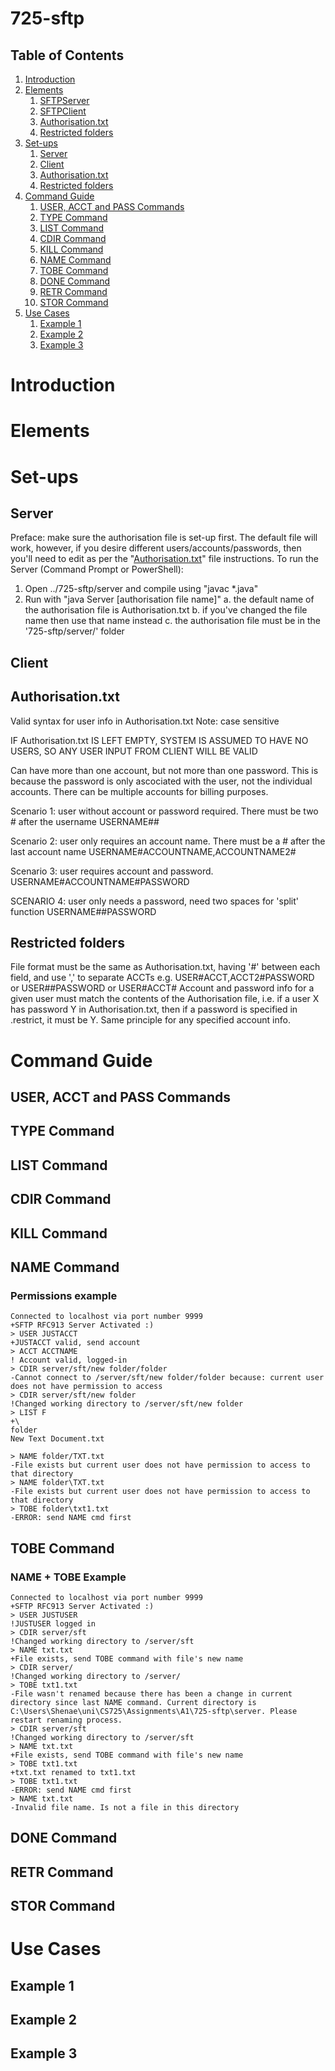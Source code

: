 # 725-sftp
## Table of Contents
1. [Introduction](#introduction)
2. [Elements](#elements)
   1. [SFTPServer](#sftpserver)
   2. [SFTPClient](#sftpclient)
   3. [Authorisation.txt](#authorisation.txt)
   4. [Restricted folders](restricted-folders)
3. [Set-ups](#setup)
   1. [Server](#server-setup)
   2. [Client](#client-setup)
   3. [Authorisation.txt](#authorisation.txt)
   4. [Restricted folders](restricted-folders)
4. [Command Guide](#command-guide)
   1. [USER, ACCT and PASS Commands](#user-acct-and-pass-commands)
   2. [TYPE Command](#type-command)
   3. [LIST Command](#list-command)
   4. [CDIR Command](#cdir-command)
   5. [KILL Command](#kill-command)
   6. [NAME Command](#name-command)
   7. [TOBE Command](#tobe-command)
   8. [DONE Command](#done-command)
   9. [RETR Command](#retr-command)
   10. [STOR Command](#stor-command)
5. [Use Cases](#use-cases)
   1. [Example 1](#example-1)
   2. [Example 2](#example-2)
   3. [Example 3](#example-3)


# Introduction


# Elements

# Set-ups
## Server
Preface: make sure the authorisation file is set-up first. The default file will work, however, if you desire different users/accounts/passwords, then you'll need to edit as per the "[Authorisation.txt](#authorisiation.txt)" file instructions.
To run the Server (Command Prompt or PowerShell):
1. Open ../725-sftp/server and compile using "javac *.java" 
2. Run with "java Server \[authorisation file name]"
   a. the default name of the authorisation file is Authorisation.txt
   b. if you've changed the file name then use that name instead
   c. the authorisation file must be in the '725-sftp/server/' folder

## Client



## Authorisation.txt
Valid syntax for user info in Authorisation.txt
Note: case sensitive

IF Authorisation.txt IS LEFT EMPTY, SYSTEM IS ASSUMED TO HAVE NO USERS, SO ANY USER INPUT FROM CLIENT WILL BE VALID

Can have more than one account, but not more than one password. 
This is because the password is only ascociated with the user, not the individual accounts.
There can be multiple accounts for billing purposes.

Scenario 1: user without account or password required. There must be two # after the username 
USERNAME##

Scenario 2: user only requires an account name. There must be a # after the last account name USERNAME#ACCOUNTNAME,ACCOUNTNAME2#

Scenario 3: user requires account and password. 
USERNAME#ACCOUNTNAME#PASSWORD

SCENARIO 4: user only needs a password, need two spaces for 'split' function
USERNAME##PASSWORD

## Restricted folders
File format must be the same as Authorisation.txt, having '#' between each field, and use ',' to separate ACCTs 
e.g. USER#ACCT,ACCT2#PASSWORD or USER##PASSWORD or USER#ACCT#
Account and password info for a given user must match the contents of the Authorisation file, i.e. if a user X has password Y in Authorisation.txt, then if a password is specified in .restrict, it must be Y. Same principle for any specified account info.

# Command Guide
## USER, ACCT and PASS Commands


## TYPE Command


## LIST Command


## CDIR Command


## KILL Command


## NAME Command


### Permissions example
```
Connected to localhost via port number 9999
+SFTP RFC913 Server Activated :)
> USER JUSTACCT 
+JUSTACCT valid, send account
> ACCT ACCTNAME
! Account valid, logged-in
> CDIR server/sft/new folder/folder
-Cannot connect to /server/sft/new folder/folder because: current user does not have permission to access
> CDIR server/sft/new folder       
!Changed working directory to /server/sft/new folder
> LIST F
+\
folder
New Text Document.txt

> NAME folder/TXT.txt
-File exists but current user does not have permission to access to that directory
> NAME folder\TXT.txt 
-File exists but current user does not have permission to access to that directory
> TOBE folder\txt1.txt
-ERROR: send NAME cmd first
```
## TOBE Command


### NAME + TOBE Example
```
Connected to localhost via port number 9999
+SFTP RFC913 Server Activated :)
> USER JUSTUSER
!JUSTUSER logged in
> CDIR server/sft
!Changed working directory to /server/sft
> NAME txt.txt
+File exists, send TOBE command with file's new name
> CDIR server/   
!Changed working directory to /server/
> TOBE txt1.txt
-File wasn't renamed because there has been a change in current directory since last NAME command. Current directory is C:\Users\Shenae\uni\CS725\Assignments\A1\725-sftp\server. Please restart renaming process.
> CDIR server/sft
!Changed working directory to /server/sft
> NAME txt.txt
+File exists, send TOBE command with file's new name
> TOBE txt1.txt
+txt.txt renamed to txt1.txt
> TOBE txt1.txt   
-ERROR: send NAME cmd first
> NAME txt.txt  
-Invalid file name. Is not a file in this directory
```

## DONE Command


## RETR Command


## STOR Command


# Use Cases
## Example 1


## Example 2


## Example 3

